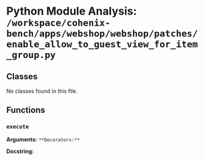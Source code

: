 # Python Module Analysis: `/workspace/cohenix-bench/apps/webshop/webshop/patches/enable_allow_to_guest_view_for_item_group.py`

## Classes

No classes found in this file.


## Functions

### `execute`
**Arguments:** ``
**Decorators:** ``

**Docstring:**
```

```

